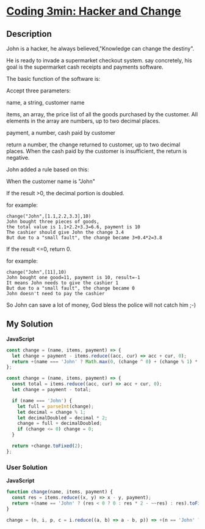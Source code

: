 # [Coding 3min: Hacker and Change](https://www.codewars.com/kata/5714396153ac217d5500049f)

## Description

John is a hacker, he always believed,"Knowledge can change the destiny".

He is ready to invade a supermarket checkout system. say concretely, his goal is the supermarket cash receipts and payments software.

The basic function of the software is:

Accept three parameters:

name, a string, customer name

items, an array, the price list of all the goods purchased by the customer. All elements in the array are numbers, up to two decimal places.

payment, a number, cash paid by customer

return a number, the change returned to customer, up to two decimal places. When the cash paid by the customer is insufficient, the return is negative.

John added a rule based on this:

When the customer name is "John"

If the result >0, the decimal portion is doubled.

for example:

```
change("John",[1.1,2.2,3.3],10)
John bought three pieces of goods,
the total value is 1.1+2.2+3.3=6.6, payment is 10
The cashier should give John the change 3.4
But due to a "small fault", the change became 3+0.4*2=3.8
```

If the result <=0, return 0.

for example:

```
change("John",[11],10)
John bought one good=11, payment is 10, result=-1
It means John needs to give the cashier 1
But due to a "small fault", the change became 0
John doesn't need to pay the cashier
```

So John can save a lot of money, God bless the police will not catch him ;-)

## My Solution

**JavaScript**

```js
const change = (name, items, payment) => {
  let change = payment - items.reduce((acc, cur) => acc + cur, 0);
  return +(name === 'John' ? Math.max(0, (change ^ 0) + (change % 1) * 2) : change).toFixed(2);
};
```

```js
const change = (name, items, payment) => {
  const total = items.reduce((acc, cur) => acc + cur, 0);
  let change = payment - total;

  if (name === 'John') {
    let full = parseInt(change);
    let decimal = change % 1;
    let decimalDoubled = decimal * 2;
    change = full + decimalDoubled;
    if (change <= 0) change = 0;
  }

  return +change.toFixed(2);
};
```

### User Solution

**JavaScript**

```js
function change(name, items, payment) {
  const res = items.reduce((x, y) => x - y, payment);
  return +(name == 'John' ? (res < 0 ? 0 : res * 2 - ~~res) : res).toFixed(2);
}
```

```js
change = (n, i, p, c = i.reduce((a, b) => a - b, p)) => +(n == 'John' ? (c > 0 ? c + (c % 1) : 0) : c).toFixed(2);
```

